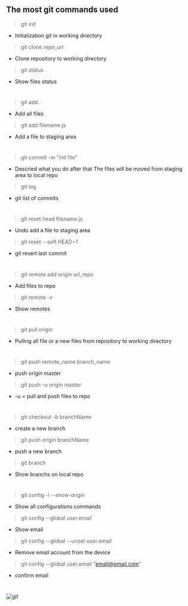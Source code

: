 ## The most git commands used

> git init

- Initialization git in working directory

> git clone repo_url

- Clone repository to working directory

> git status

- Show files status

#

> git add .

- Add all files

> git add filename.js

- Add a file to staging area

#

> git commit -m "init file"

- Descried what you do after that The files will be moved from staging area to local repo

> git log

- git list of commits

#

> git reset head filename.js

- Undo add a file to staging area

> git reset --soft HEAD~1

- git revert last commit

#

> git remote add origin url_repo

- Add files to repo

> git remote -v

- Show remotes

#

> git pull origin

- Pulling all file or a new files from repository to working directory

#

> git push remote_name branch_name

- push origin master

> git push -u origin master

- -u = pull and push files to repo

#

> git checkout -b branchName

- create a new branch

> git push origin branchName

- push a new branch

> git branch

- Show branchs on local repo

#

> git config -l --show-origin

- Show all configurations commands

> git config --global user.email

- Show email

> git config --global --unset user.email

- Remove email account from the device

> git config --global user.email "email@gmail.com"

- confirm email

#

#

<img align="center" src="https://raw.githubusercontent.com/abdelfattah90/The-Most-Git-Commands-Used/main/git.png" alt="git" />
